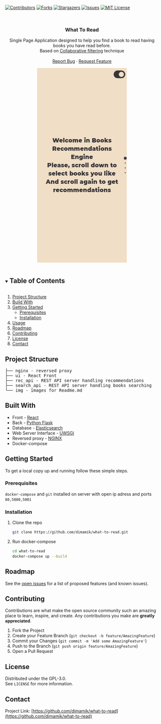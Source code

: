 
[![Contributors][contributors-shield]][contributors-url]
[![Forks][forks-shield]][forks-url]
[![Stargazers][stars-shield]][stars-url]
[![Issues][issues-shield]][issues-url]
[![MIT License][license-shield]][license-url]



<br />
<p align="center">

  <h3 align="center">What To Read</h3>

  <p align="center">
    Single Page Application designed to help you find a book to read having books you have read before.<br /> 
    Based on <a href=https://en.wikipedia.org/wiki/Collaborative_filtering> Collaborative filtering</a> technique
    <br />
    <!-- <a href="https://github.com/dimamik/what-to-read"><strong>Explore the docs »</strong></a>
    <br /> -->
    <br />
    <!-- <a href="http://books-searcher.duckdns.org/">View Demo</a> -->
    <!-- · -->
    <a href="https://github.com/dimamik/what-to-read/issues">Report Bug</a>
    ·
    <a href="https://github.com/dimamik/what-to-read/issues">Request Feature</a>
  </p>
</p>


<p align="center">
  <img src="img/demo.gif" alt="animated" />
</p>

<!-- TABLE OF CONTENTS -->
<details open="open">
  <summary><h2 style="display: inline-block">Table of Contents</h2></summary>
  <ol>
    <li>
      <a href="#project-structure">Project Structure</a>
    </li>
    <li>
      <a href="#built-with">Build With</a>
    </li>
    <li>
      <a href="#getting-started">Getting Started</a>
      <ul>
        <li><a href="#prerequisites">Prerequisites</a></li>
        <li><a href="#installation">Installation</a></li>
      </ul>
    </li>
    <li><a href="#usage">Usage</a></li>
    <li><a href="#roadmap">Roadmap</a></li>
    <li><a href="#contributing">Contributing</a></li>
    <li><a href="#license">License</a></li>
    <li><a href="#contact">Contact</a></li>
    <!-- <li><a href="#acknowledgements">Acknowledgements</a></li> -->
  </ol>
</details>





<!-- ![Product Name Screen Shot](img/demo.gif) -->

## Project Structure
<pre>
├── nginx - reversed proxy
├── ui - React Front
├── rec_api - REST API server handling recommendations
├── search_api - REST API server handling books searching
└── img - images for Readme.md
</pre>

## Built With

* Front - [React](https://reactjs.org/)
* Back - [Python Flask](https://flask.palletsprojects.com/en/2.0.x/)
* Database - [Elasticsearch](https://www.elastic.co/)
* Web Server Interface - [UWSGI](https://uwsgi-docs.readthedocs.io/en/latest/)
* Reversed proxy - [NGINX](https://www.nginx.com/)
* Docker-compose


<!-- GETTING STARTED -->
## Getting Started

To get a local copy up and running follow these simple steps.

### Prerequisites

`docker-compose` and `git` installed on server with open ip adress and ports `80,5000,5001`

### Installation

1. Clone the repo
   ```sh
   git clone https://github.com/dimamik/what-to-read.git
   ```
2. Run docker-compose
   ```sh
   cd what-to-read
   docker-compose up --build
   ```



<!-- ROADMAP -->
## Roadmap

See the [open issues](https://github.com/dimamik/what-to-read/issues) for a list of proposed features (and known issues).



<!-- CONTRIBUTING -->
## Contributing

Contributions are what make the open source community such an amazing place to learn, inspire, and create. Any contributions you make are **greatly appreciated**.

1. Fork the Project
2. Create your Feature Branch (`git checkout -b feature/AmazingFeature`)
3. Commit your Changes (`git commit -m 'Add some AmazingFeature'`)
4. Push to the Branch (`git push origin feature/AmazingFeature`)
5. Open a Pull Request



<!-- LICENSE -->
## License

Distributed under the GPL-3.0.    
See `LICENSE` for more information.



<!-- CONTACT -->
## Contact


Project Link: [https://github.com/dimamik/what-to-read](https://github.com/dimamik/what-to-read)



<!-- ACKNOWLEDGEMENTS -->
<!-- ## Acknowledgements

* []()
* []()
* []() -->





<!-- MARKDOWN LINKS & IMAGES -->
<!-- https://www.markdownguide.org/basic-syntax/#reference-style-links -->
[contributors-shield]: https://img.shields.io/github/contributors/dimamik/what-to-read?style=for-the-badge
[contributors-url]: https://github.com/dimamik/what-to-read/graphs/contributors
[forks-shield]: https://img.shields.io/github/forks/dimamik/what-to-read?style=for-the-badge
[forks-url]: https://github.com/dimamik/what-to-read/network/members
[stars-shield]: https://img.shields.io/github/stars/dimamik/what-to-read?style=for-the-badge
[stars-url]: https://github.com/dimamik/what-to-read/stargazers
[issues-shield]: https://img.shields.io/github/issues/dimamik/what-to-read?style=for-the-badge
[issues-url]: https://github.com/dimamik/what-to-read/issues
[license-shield]: https://img.shields.io/github/license/dimamik/what-to-read?style=for-the-badge
[license-url]: https://github.com/dimamik/what-to-read/blob/master/LICENSE
